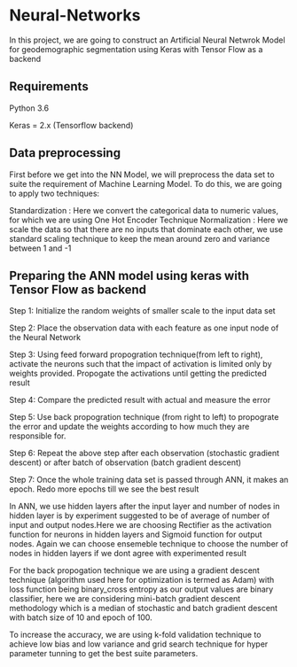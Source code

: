 # Neural-Networks

In this project, we are going to construct an Artificial Neural Netwrok Model for geodemographic segmentation using Keras with Tensor Flow as a backend

## Requirements
Python 3.6

Keras = 2.x (Tensorflow backend)


## Data preprocessing

First before we get into the NN Model, we will preprocess the data set to suite the requirement of Machine Learning Model. To do this, we are going to apply two techniques:

Standardization : Here we convert the categorical data to numeric values, for which we are using One Hot Encoder Technique
Normalization : Here we scale the data so that there are no inputs that dominate each other, we use standard scaling technique to keep the mean around zero and variance between 1 and -1

## Preparing the ANN model using keras with Tensor Flow as backend 

  Step 1: Initialize the random weights of smaller scale to the input data set
  
  Step 2: Place the observation data with each feature as one input node of the Neural Network
  
  Step 3: Using feed forward propogration technique(from left to right), activate the neurons such that the impact of activation is limited only by weights provided. Propogate the activations until getting the predicted result
  
  Step 4: Compare the predicted result with actual and measure the error
  
  Step 5: Use back propogration technique (from right to left) to propograte the error and update the weights according to how much they are responsible for.
  
  Step 6: Repeat the above step after each observation (stochastic gradient descent) or after batch of observation (batch gradient descent) 
  
  Step 7: Once the whole training data set is passed through ANN, it makes an epoch. Redo more epochs till we see the best result
  
  In ANN, we use hidden layers after the input layer and number of nodes in hidden layer is by experiment suggested to be of average of number of input and output nodes.Here we are choosing Rectifier as the activation function for neurons in hidden layers and Sigmoid function for output nodes.
  Again we can choose ensemeble technique to choose the number of nodes in hidden layers if we dont agree with experimented result
 
 For the back propogation technique we are using a  gradient descent  technique (algorithm used here for optimization is termed as Adam) with loss function being binary_cross entropy as our output values are binary classifier, here we are considering mini-batch gradient descent methodology which is a median of stochastic and batch gradient descent with batch size of 10 and epoch of 100.
 
 To increase the accuracy, we are using k-fold validation technique to achieve low bias and low variance and grid search technique for hyper parameter tunning to get the best suite parameters.
 
  



